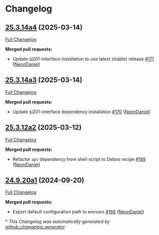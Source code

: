 # Changelog

## [25.3.14a4](https://github.com/NeonGeckoCom/neon_debos/tree/25.3.14a4) (2025-03-14)

[Full Changelog](https://github.com/NeonGeckoCom/neon_debos/compare/25.3.14a3...25.3.14a4)

**Merged pull requests:**

- Update sj201-interface installation to use latest \(stable\) release [\#171](https://github.com/NeonGeckoCom/neon_debos/pull/171) ([NeonDaniel](https://github.com/NeonDaniel))

## [25.3.14a3](https://github.com/NeonGeckoCom/neon_debos/tree/25.3.14a3) (2025-03-14)

[Full Changelog](https://github.com/NeonGeckoCom/neon_debos/compare/25.3.12a2...25.3.14a3)

**Merged pull requests:**

- Update sj201-interface dependency installation [\#170](https://github.com/NeonGeckoCom/neon_debos/pull/170) ([NeonDaniel](https://github.com/NeonDaniel))

## [25.3.12a2](https://github.com/NeonGeckoCom/neon_debos/tree/25.3.12a2) (2025-03-12)

[Full Changelog](https://github.com/NeonGeckoCom/neon_debos/compare/24.9.20a1...25.3.12a2)

**Merged pull requests:**

- Refactor `apt` dependency from shell script to Debos recipe [\#169](https://github.com/NeonGeckoCom/neon_debos/pull/169) ([NeonDaniel](https://github.com/NeonDaniel))

## [24.9.20a1](https://github.com/NeonGeckoCom/neon_debos/tree/24.9.20a1) (2024-09-20)

[Full Changelog](https://github.com/NeonGeckoCom/neon_debos/compare/24.7.18...24.9.20a1)

**Merged pull requests:**

- Export default configuration path to envvars [\#168](https://github.com/NeonGeckoCom/neon_debos/pull/168) ([NeonDaniel](https://github.com/NeonDaniel))



\* *This Changelog was automatically generated by [github_changelog_generator](https://github.com/github-changelog-generator/github-changelog-generator)*
